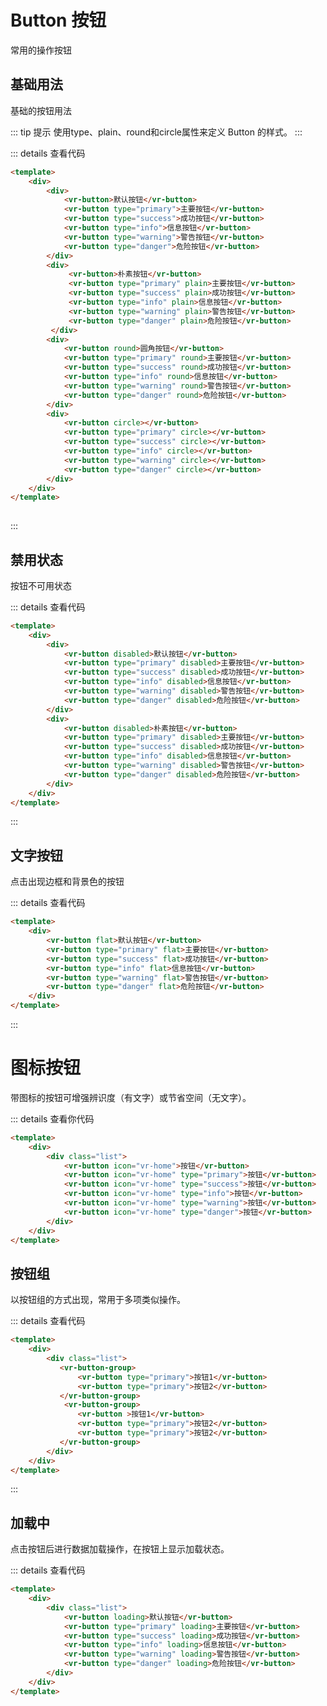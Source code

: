 # Button 按钮
常用的操作按钮

## 基础用法
基础的按钮用法

<ClientOnly>
 <button-demo-base></button-demo-base>
</ClientOnly>

::: tip 提示
使用type、plain、round和circle属性来定义 Button 的样式。
:::

::: details 查看代码
```html
<template>
    <div>
        <div>
            <vr-button>默认按钮</vr-button>
            <vr-button type="primary">主要按钮</vr-button>
            <vr-button type="success">成功按钮</vr-button>
            <vr-button type="info">信息按钮</vr-button>
            <vr-button type="warning">警告按钮</vr-button>
            <vr-button type="danger">危险按钮</vr-button>
        </div>
        <div>
             <vr-button>朴素按钮</vr-button>
             <vr-button type="primary" plain>主要按钮</vr-button>
             <vr-button type="success" plain>成功按钮</vr-button>
             <vr-button type="info" plain>信息按钮</vr-button>
             <vr-button type="warning" plain>警告按钮</vr-button>
             <vr-button type="danger" plain>危险按钮</vr-button>
         </div>
        <div>
            <vr-button round>圆角按钮</vr-button>
            <vr-button type="primary" round>主要按钮</vr-button>
            <vr-button type="success" round>成功按钮</vr-button>
            <vr-button type="info" round>信息按钮</vr-button>
            <vr-button type="warning" round>警告按钮</vr-button>
            <vr-button type="danger" round>危险按钮</vr-button>
        </div>
        <div>
            <vr-button circle></vr-button>
            <vr-button type="primary" circle></vr-button>
            <vr-button type="success" circle></vr-button>
            <vr-button type="info" circle></vr-button>
            <vr-button type="warning" circle></vr-button>
            <vr-button type="danger" circle></vr-button>
        </div>
    </div>
</template>
 
```
:::

## 禁用状态
按钮不可用状态

<ClientOnly>
 <button-demo-disabled></button-demo-disabled>
</ClientOnly>

::: details 查看代码
```html
<template>
    <div>
        <div>
            <vr-button disabled>默认按钮</vr-button>
            <vr-button type="primary" disabled>主要按钮</vr-button>
            <vr-button type="success" disabled>成功按钮</vr-button>
            <vr-button type="info" disabled>信息按钮</vr-button>
            <vr-button type="warning" disabled>警告按钮</vr-button>
            <vr-button type="danger" disabled>危险按钮</vr-button>
        </div>
        <div>
            <vr-button disabled>朴素按钮</vr-button>
            <vr-button type="primary" disabled>主要按钮</vr-button>
            <vr-button type="success" disabled>成功按钮</vr-button>
            <vr-button type="info" disabled>信息按钮</vr-button>
            <vr-button type="warning" disabled>警告按钮</vr-button>
            <vr-button type="danger" disabled>危险按钮</vr-button>
        </div>
    </div>
</template>
```
:::

## 文字按钮
点击出现边框和背景色的按钮

<ClientOnly>
 <button-demo-flat></button-demo-flat>
</ClientOnly>

::: details 查看代码
```html
<template>
    <div>
        <vr-button flat>默认按钮</vr-button>
        <vr-button type="primary" flat>主要按钮</vr-button>
        <vr-button type="success" flat>成功按钮</vr-button>
        <vr-button type="info" flat>信息按钮</vr-button>
        <vr-button type="warning" flat>警告按钮</vr-button>
        <vr-button type="danger" flat>危险按钮</vr-button>
    </div>
</template>
```
:::

# 图标按钮
带图标的按钮可增强辨识度（有文字）或节省空间（无文字）。

<ClientOnly>
 <button-demo-icon></button-demo-icon>
</ClientOnly>

::: details 查看你代码
```html
<template>
    <div>
        <div class="list">
            <vr-button icon="vr-home">按钮</vr-button>
            <vr-button icon="vr-home" type="primary">按钮</vr-button>
            <vr-button icon="vr-home" type="success">按钮</vr-button>
            <vr-button icon="vr-home" type="info">按钮</vr-button>
            <vr-button icon="vr-home" type="warning">按钮</vr-button>
            <vr-button icon="vr-home" type="danger">按钮</vr-button>
        </div>
    </div>
</template>
```

## 按钮组
以按钮组的方式出现，常用于多项类似操作。

<ClientOnly>
 <button-demo-group></button-demo-group>
</ClientOnly>

::: details 查看代码
```html
<template>
    <div>
        <div class="list">
           <vr-button-group>
               <vr-button type="primary">按钮1</vr-button>
               <vr-button type="primary">按钮2</vr-button>
           </vr-button-group>
            <vr-button-group>
               <vr-button >按钮1</vr-button>
               <vr-button type="primary">按钮2</vr-button>
               <vr-button type="primary">按钮2</vr-button>
           </vr-button-group>
        </div>
    </div>
</template>
```
:::

## 加载中
点击按钮后进行数据加载操作，在按钮上显示加载状态。

<ClientOnly>
 <button-demo-loading></button-demo-loading>
</ClientOnly>   


::: details 查看代码
```html
<template>
    <div>
        <div class="list">
            <vr-button loading>默认按钮</vr-button>
            <vr-button type="primary" loading>主要按钮</vr-button>
            <vr-button type="success" loading>成功按钮</vr-button>
            <vr-button type="info" loading>信息按钮</vr-button>
            <vr-button type="warning" loading>警告按钮</vr-button>
            <vr-button type="danger" loading>危险按钮</vr-button>
        </div>
    </div>
</template>
```
